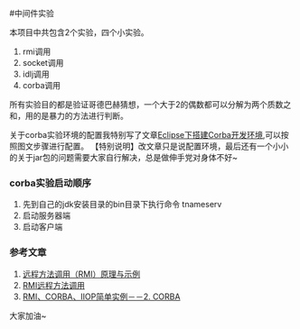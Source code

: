 #中间件实验

本项目中共包含2个实验，四个小实验。

 1.  rmi调用
 2.  socket调用 
 3.  idlj调用
 4.  corba调用
 
 所有实验目的都是验证哥德巴赫猜想，一个大于2的偶数都可以分解为两个质数之和，用的是暴力的方法进行判断。

 关于corba实验环境的配置我特别写了文章[Eclipse下搭建Corba开发环境](http://www.jianshu.com/p/1fbc600de9cf),可以按照图文步骤进行配置。
 【特别说明】改文章只是说配置环境，最后还有一个小小的关于jar包的问题需要大家自行解决，总是做伸手党对身体不好~

### corba实验启动顺序

1. 先到自己的jdk安装目录的bin目录下执行命令  tnameserv
2. 启动服务器端
3. 启动客户端

### 参考文章

1. [远程方法调用（RMI）原理与示例](https://www.cnblogs.com/wxisme/p/5296441.html)
2. [RMI远程方法调用](http://eksliang.iteye.com/blog/2267510)
3. [ RMI、CORBA、IIOP简单实例－－2. CORBA](http://blog.csdn.net/javamxj/article/details/282664)

大家加油~